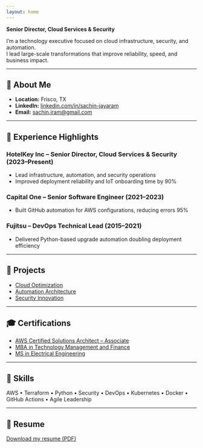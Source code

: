 ```yaml
---
layout: home
---
```


**Senior Director, Cloud Services & Security**

I’m a technology executive focused on cloud infrastructure, security, and automation.  
I lead large-scale transformations that improve reliability, speed, and business impact.

---

## 🧭 About Me
- **Location:** Frisco, TX  
- **LinkedIn:** [linkedin.com/in/sachin-jayaram](https://www.linkedin.com/in/sachin-jayaram/)  
- **Email:** [sachin.jram@gmail.com](mailto:sachin.jram@gmail.com)

---

## 💼 Experience Highlights

### **HotelKey Inc – Senior Director, Cloud Services & Security (2023–Present)**
- Lead infrastructure, automation, and security operations
- Improved deployment reliability and IoT onboarding time by 90%

### **Capital One – Senior Software Engineer (2021–2023)**
- Built GitHub automation for AWS configurations, reducing errors 95%

### **Fujitsu – DevOps Technical Lead (2015–2021)**
- Delivered Python-based upgrade automation doubling deployment efficiency

---

## 🧩 Projects
- [Cloud Optimization](projects/cloud-optimization.md)
- [Automation Architecture](projects/automation-architecture.md)
- [Security Innovation](projects/security-innovation.md)

---

## 🎓 Certifications
- [AWS Certified Solutions Architect – Associate](https://www.credly.com/badges/304dfbe0-affe-447d-a6d4-d251085e80b4/public_url)
- [MBA in Technology Management and Finance](certs/mba-tech-management.pdf)
- [MS in Electrical Engineering](certs/ms-electrical-engineering.pdf)

---

## 🧰 Skills
AWS • Terraform • Python • Security • DevOps • Kubernetes • Docker • GitHub Actions • Agile Leadership

---

## 📄 Resume
[Download my resume (PDF)](resume/sachinjayaram.pdf)
